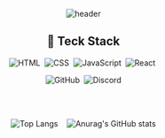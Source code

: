 <div align="center">

![header](https://capsule-render.vercel.app/api?type=waving&color=timeauto&height=200&section=header&text=JunYoung,%20Jung&fontColor=ffffff&fontSize=90&fontAlign=58&fontAlignY=32&desc=Day_Tea&descSize=25&descAlign=85&descAlignY=53&animation=fadeIn)

## :page_with_curl: Teck Stack

<p align="center">

![HTML](https://img.shields.io/badge/html5-%23E34F26.svg?style=for-the-badge&logo=html5&logoColor=white)&nbsp;
![CSS](https://img.shields.io/badge/css3-%231572B6.svg?style=for-the-badge&logo=css3&logoColor=white)&nbsp;
![JavaScript](https://img.shields.io/badge/javascript-%23323330.svg?style=for-the-badge&logo=javascript&logoColor=%23F7DF1E)&nbsp;
![React](https://img.shields.io/badge/react-%2320232a.svg?style=for-the-badge&logo=react&logoColor=%2361DAFB)&nbsp;
</br>

![GitHub](https://img.shields.io/badge/github-%23121011.svg?style=for-the-badge&logo=github&logoColor=white)&nbsp;
![Discord](https://img.shields.io/badge/Discord-%235865F2.svg?style=for-the-badge&logo=discord&logoColor=white)

</p>

</br>
</br>

![Top Langs](https://github-readme-stats.vercel.app/api/top-langs/?username=DayTeaJun&langs_count=10&layout=compact&theme=dark)
&nbsp;&nbsp;
![Anurag's GitHub stats](https://github-readme-stats.vercel.app/api?username=DayTeaJun&show_icons=true&theme=dracula)

</div>
